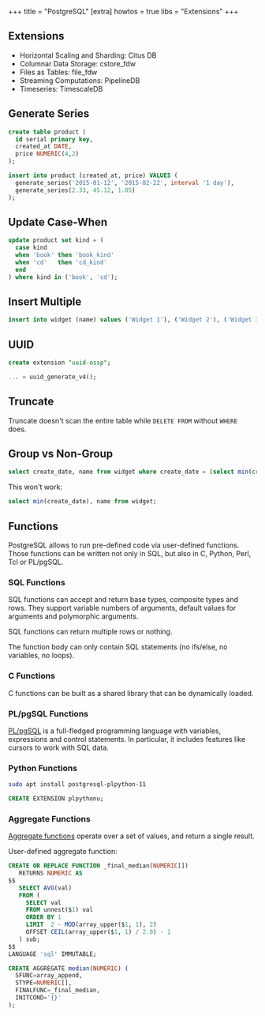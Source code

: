 +++
title = "PostgreSQL"
[extra]
howtos = true
libs = "Extensions"
+++

## Extensions

- Horizontal Scaling and Sharding: Citus DB
- Columnar Data Storage: cstore_fdw
- Files as Tables: file_fdw
- Streaming Computations: PipelineDB
- Timeseries: TimescaleDB

## Generate Series

```sql
create table product (
  id serial primary key,
  created_at DATE,
  price NUMERIC(4,2)
);

insert into product (created_at, price) VALUES (
  generate_series('2015-01-12', '2015-02-22', interval '1 day'),
  generate_series(2.33, 45.12, 1.05)
);
```

## Update Case-When

```sql
update product set kind = (
  case kind
  when 'book' then 'book_kind'
  when 'cd'   then 'cd_kind'
  end
) where kind in ('book', 'cd');
```

## Insert Multiple

```sql
insert into widget (name) values ('Widget 1'), ('Widget 2'), ('Widget 3');
```

## UUID

```sql
create extension "uuid-ossp";

... = uuid_generate_v4();
```

## Truncate

Truncate doesn't scan the entire table while `DELETE FROM` without `WHERE` does.

## Group vs Non-Group

```sql
select create_date, name from widget where create_date = (select min(create_date) from widget);
```

This won't work:

```sql
select min(create_date), name from widget;
```

## Functions

PostgreSQL allows to run pre-defined code via user-defined functions. Those functions can be written not only in SQL, but also in C, Python, Perl, Tcl or PL/pgSQL.

### SQL Functions

SQL functions can accept and return base types, composite types and rows. They support variable numbers of arguments, default values for arguments and polymorphic arguments.

SQL functions can return multiple rows or nothing.

The function body can only contain SQL statements (no ifs/else, no variables, no loops).

### C Functions

C functions can be built as a shared library that can be dynamically loaded.

### PL/pgSQL Functions

[PL/pgSQL](https://www.postgresql.org/docs/current/plpgsql.html) is a full-fledged programming language with variables, expressions and control statements. In particular, it includes features like cursors to work with SQL data.

### Python Functions

```bash
sudo apt install postgresql-plpython-11
```

```sql
CREATE EXTENSION plpythonu;

```

### Aggregate Functions

[Aggregate functions](https://www.postgresql.org/docs/current/functions-aggregate.html) operate over a set of values, and return a single result.

User-defined aggregate function:

```sql
CREATE OR REPLACE FUNCTION _final_median(NUMERIC[])
   RETURNS NUMERIC AS
$$
   SELECT AVG(val)
   FROM (
     SELECT val
     FROM unnest($1) val
     ORDER BY 1
     LIMIT  2 - MOD(array_upper($1, 1), 2)
     OFFSET CEIL(array_upper($1, 1) / 2.0) - 1
   ) sub;
$$
LANGUAGE 'sql' IMMUTABLE;

CREATE AGGREGATE median(NUMERIC) (
  SFUNC=array_append,
  STYPE=NUMERIC[],
  FINALFUNC=_final_median,
  INITCOND='{}'
);
```

